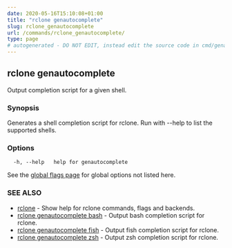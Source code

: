 ```yaml
---
date: 2020-05-16T15:10:08+01:00
title: "rclone genautocomplete"
slug: rclone_genautocomplete
url: /commands/rclone_genautocomplete/
type: page
# autogenerated - DO NOT EDIT, instead edit the source code in cmd/genautocomplete/ and as part of making a release run "make commanddocs"
---
```

## rclone genautocomplete

Output completion script for a given shell.

### Synopsis


Generates a shell completion script for rclone.
Run with --help to list the supported shells.


### Options

```
  -h, --help   help for genautocomplete
```

See the [global flags page](/flags/) for global options not listed here.

### SEE ALSO

* [rclone](/commands/rclone/)	 - Show help for rclone commands, flags and backends.
* [rclone genautocomplete bash](/commands/rclone_genautocomplete_bash/)	 - Output bash completion script for rclone.
* [rclone genautocomplete fish](/commands/rclone_genautocomplete_fish/)	 - Output fish completion script for rclone.
* [rclone genautocomplete zsh](/commands/rclone_genautocomplete_zsh/)	 - Output zsh completion script for rclone.

